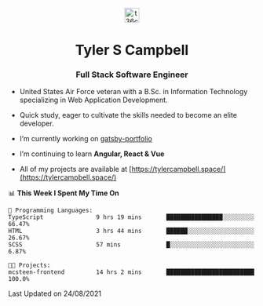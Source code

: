 <p align="center">
<a href="https://www.linkedin.com/in/t36campbell" target="blank"><img align="center" src="https://ik.imagekit.io/t36campbell/Portfolio/linkedin.png.original_m8bbGgPh6.png" alt="t36campbell" height="30" width="30" /></a>
</p>
<h1 align="center">Tyler S Campbell</h1>
<h3 align="center">Full Stack Software Engineer</h3>

* United States Air Force veteran with a B.Sc. in Information Technology specializing in Web Application Development. 

* Quick study, eager to cultivate the skills needed to become an elite developer.

* I’m currently working on [gatsby-portfolio](https://github.com/t36campbell/gatsby-portfolio)

* I’m continuing to learn **Angular, React & Vue**

* All of my projects are available at [https://tylercampbell.space/](https://tylercampbell.space/)

<!--START_SECTION:waka-->
📊 **This Week I Spent My Time On** 

```text
💬 Programming Languages: 
TypeScript               9 hrs 19 mins       ████████████████░░░░░░░░░   66.47% 
HTML                     3 hrs 44 mins       ██████░░░░░░░░░░░░░░░░░░░   26.67% 
SCSS                     57 mins             █░░░░░░░░░░░░░░░░░░░░░░░░   6.87%

🐱‍💻 Projects: 
mcsteen-frontend         14 hrs 2 mins       █████████████████████████   100.0%

```


 Last Updated on 24/08/2021
<!--END_SECTION:waka-->
